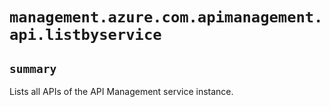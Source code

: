 # `management.azure.com.apimanagement.api.listbyservice`

## `summary`
Lists all APIs of the API Management service instance.


